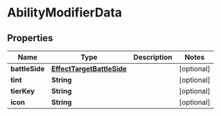 

# AbilityModifierData


## Properties

| Name | Type | Description | Notes |
|------------ | ------------- | ------------- | -------------|
|**battleSide** | [**EffectTargetBattleSide**](EffectTargetBattleSide.md) |  |  [optional] |
|**tint** | **String** |  |  [optional] |
|**tierKey** | **String** |  |  [optional] |
|**icon** | **String** |  |  [optional] |



